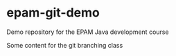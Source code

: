 # epam-git-demo
Demo repository for the EPAM Java development course

Some content for the git branching class
